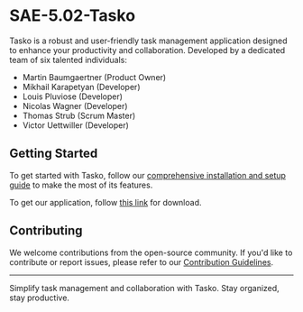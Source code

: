 # SAE-5.02-Tasko

Tasko is a robust and user-friendly task management application designed to enhance your productivity and collaboration. Developed by a dedicated team of six talented individuals:

- Martin Baumgaertner (Product Owner)
- Mikhail Karapetyan (Developer)
- Louis Pluviose (Developer)
- Nicolas Wagner (Developer)
- Thomas Strub (Scrum Master)
- Victor Uettwiller (Developer)


## Getting Started

To get started with Tasko, follow our [comprehensive installation and setup guide](link) to make the most of its features.

To get our application, follow [this link](https://tasko.totor.pro) for download.

## Contributing

We welcome contributions from the open-source community. If you'd like to contribute or report issues, please refer to our [Contribution Guidelines](link).

---

Simplify task management and collaboration with Tasko. Stay organized, stay productive.


